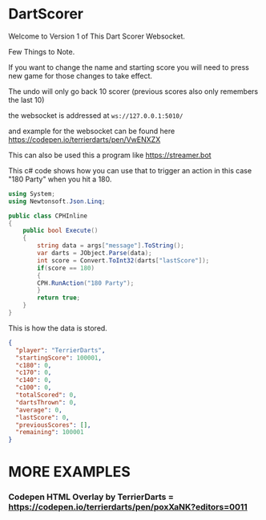 # DartScorer


Welcome to Version 1 of This Dart Scorer Websocket.

Few Things to Note. 

If you want to change the name and starting score you will need to press new game for those changes to take effect.

The undo will only go back 10 scorer (previous scores also only remembers the last 10)

the websocket is addressed at `ws://127.0.0.1:5010/`

and example for the websocket can be found here https://codepen.io/terrierdarts/pen/VwENXZX

This can also be used this a program like https://streamer.bot 

This c# code shows how you can use that to trigger an action in this case "180 Party" when you hit a 180.

```cs
using System;
using Newtonsoft.Json.Linq;

public class CPHInline
{
	public bool Execute()
	{
		string data = args["message"].ToString();
		var darts = JObject.Parse(data);
		int score = Convert.ToInt32(darts["lastScore"]);
		if(score == 180)
		{
		CPH.RunAction("180 Party");	
		}
		return true;
	}
}
```

This is how the data is stored.

```json
{
  "player": "TerrierDarts",
  "startingScore": 100001,
  "c180": 0,
  "c170": 0,
  "c140": 0,
  "c100": 0,
  "totalScored": 0,
  "dartsThrown": 0,
  "average": 0,
  "lastScore": 0,
  "previousScores": [],
  "remaining": 100001
}
```

# MORE EXAMPLES

### Codepen HTML Overlay by TerrierDarts = https://codepen.io/terrierdarts/pen/poxXaNK?editors=0011
